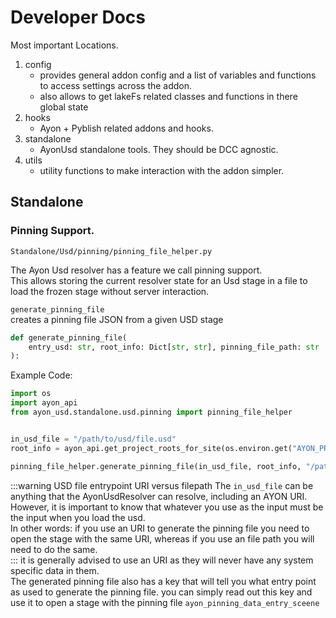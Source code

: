 # Developer Docs

Most important Locations.

1. config
   - provides general addon config and a list of variables and functions to
     access settings across the addon.
   - also allows to get lakeFs related classes and functions in there global
     state
2. hooks
   - Ayon + Pyblish related addons and hooks.
3. standalone
   - AyonUsd standalone tools. They should be DCC agnostic.
4. utils
   - utility functions to make interaction with the addon simpler.

## Standalone

### Pinning Support.

`Standalone/Usd/pinning/pinning_file_helper.py`

The Ayon Usd resolver has a feature we call pinning support.\
This allows storing the current resolver state for an Usd stage in a file to
load the frozen stage without server interaction.

`generate_pinning_file`\
creates a pinning file JSON from a given USD stage

```py
def generate_pinning_file(
    entry_usd: str, root_info: Dict[str, str], pinning_file_path: str
):
```

Example Code:

```py
import os
import ayon_api
from ayon_usd.standalone.usd.pinning import pinning_file_helper


in_usd_file = "/path/to/usd/file.usd"
root_info = ayon_api.get_project_roots_for_site(os.environ.get("AYON_PROJECT_NAME"))

pinning_file_helper.generate_pinning_file(in_usd_file, root_info, "/path/to/output_file.json")
```

:::warning USD file entrypoint URI versus filepath
The `in_usd_file` can be anything that the AyonUsdResolver can resolve, including
an AYON URI. However, it is important to know that whatever you use as the input must be
the input when you load the usd.\
In other words: if you use an URI to generate the pinning file you need to open
the stage with the same URI, whereas if you use an file path you will need to do the
same.\
:::
it is generally advised to use an URI as they will never have any system
specific data in them.\
The generated pinning file also has a key that will tell you what entry point as
used to generate the pinning file. you can simply read out this key and use it
to open a stage with the pinning file `ayon_pinning_data_entry_sceene`
